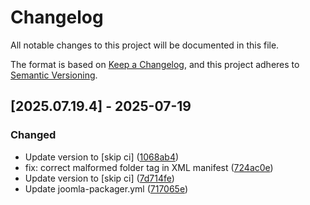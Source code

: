 # Changelog

All notable changes to this project will be documented in this file.

The format is based on [Keep a Changelog](https://keepachangelog.com/en/1.0.0/),
and this project adheres to [Semantic Versioning](https://semver.org/spec/v2.0.0.html).

## [2025.07.19.4] - 2025-07-19

### Changed

* Update version to  [skip ci] ([1068ab4](https://github.com/N6REJ/mod_bearslivesearch/commit/1068ab4))
* fix: correct malformed folder tag in XML manifest ([724ac0e](https://github.com/N6REJ/mod_bearslivesearch/commit/724ac0e))
* Update version to  [skip ci] ([7d714fe](https://github.com/N6REJ/mod_bearslivesearch/commit/7d714fe))
* Update joomla-packager.yml ([717065e](https://github.com/N6REJ/mod_bearslivesearch/commit/717065e))

